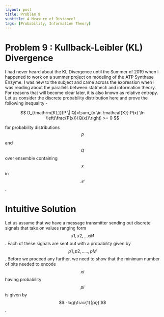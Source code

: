```yaml
---
layout: post
title: Problem 9
subtitle: A Measure of Distance?
tags: [Probability, Information Theory]
---
```

# Problem 9 : Kullback-Leibler (KL) Divergence

I had never heard about the KL Divergence until the Summer of 2019 when I happened to work on a summer project on modeling of the ATP Synthase Enzyme. I was new to the subject and came across the expression when I was reading about the parallels between statmech and information theory. For reasons that will become clear later, it is also known as relative entropy. Let us consider the discrete probability distribution here and prove the following inequality -

$$
D_{\mathrm{KL}}(P \| Q)=\sum_{x \in \mathcal{X}} P(x) \ln \left(\frac{P(x)}{Q(x)}\right) >= 0
$$

for probability distributions $$ P $$ and $$ Q $$ over ensemble containing $$ x $$ in $$ \mathcal{X} $$.

# Intuitive Solution

Let us assume that we have a message transmitter sending out discrete signals that take on values ranging form $$ x1, x2, ... xM $$. Each of these signals are sent out with a probability given by $$ p1, p2,....., pM $$. Before we proceed any further, we need to show that the minimum number of bits needed to encode $$ xi $$ having probability $$ pi $$ is given by $$ -log(\frac{1}{pi}) $$. 
